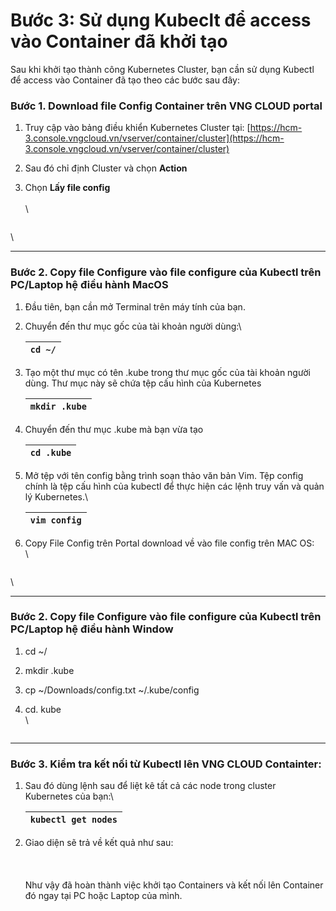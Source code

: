 # Bước 3: Sử dụng Kubeclt để access vào Container đã khởi tạo

Sau khi khởi tạo thành công Kubernetes Cluster, bạn cần sử dụng Kubectl để access vào Container đã tạo theo các bước sau đây:

### **Bước 1. Download file Config Container trên VNG CLOUD portal**  <a href="#buoc3-sudungkubecltdeaccessvaocontainerdakhoitao-buoc1.downloadfileconfigcontainertrenvngcloudportal" id="buoc3-sudungkubecltdeaccessvaocontainerdakhoitao-buoc1.downloadfileconfigcontainertrenvngcloudportal"></a>

1. Truy cập vào bảng điều khiển Kubernetes Cluster tại: [https://hcm-3.console.vngcloud.vn/vserver/container/cluster](https://hcm-3.console.vngcloud.vn/vserver/container/cluster)
2. Sau đó chỉ định Cluster và chọn **Action**
3.  Chọn **Lấy file config**\
    \
    \


    <figure><img src="https://docs.vngcloud.vn/download/attachments/49650173/image2023-6-2_10-29-12.png?version=1&#x26;modificationDate=1685676553000&#x26;api=v2" alt=""><figcaption></figcaption></figure>

\


***

### **Bước 2. Copy file Configure vào file configure của Kubectl trên PC/Laptop hệ điều hành MacOS** <a href="#buoc3-sudungkubecltdeaccessvaocontainerdakhoitao-buoc2.copyfileconfigurevaofileconfigurecuakubectltr" id="buoc3-sudungkubecltdeaccessvaocontainerdakhoitao-buoc2.copyfileconfigurevaofileconfigurecuakubectltr"></a>

1. Đầu tiên, bạn cần mở Terminal trên máy tính của bạn.
2.  Chuyển đến thư mục gốc của tài khoản người dùng:\


    | `cd ~/` |
    | ------- |
3.  Tạo một thư mục có tên .kube trong thư mục gốc của tài khoản người dùng. Thư mục này sẽ chứa tệp cấu hình của Kubernetes

    | `mkdir .kube` |
    | ------------- |
4.  Chuyển đến thư mục .kube mà bạn vừa tạo

    | `cd .kube` |
    | ---------- |
5.  Mở tệp với tên config bằng trình soạn thảo văn bản Vim. Tệp config chính là tệp cấu hình của kubectl để thực hiện các lệnh truy vấn và quản lý Kubernetes.\


    | `vim config` |
    | ------------ |
6.  Copy File Config trên Portal download về vào file config trên MAC OS: \
    \


    <figure><img src="https://docs.vngcloud.vn/download/attachments/49650173/Screen%20Shot%202021-05-24%20at%2010.34.41.png?version=1&#x26;modificationDate=1681382380000&#x26;api=v2" alt=""><figcaption></figcaption></figure>

\


***

### **Bước 2. Copy file Configure vào file configure của Kubectl trên PC/Laptop hệ điều hành Window** <a href="#buoc3-sudungkubecltdeaccessvaocontainerdakhoitao-buoc2.copyfileconfigurevaofileconfigurecuakubectltr" id="buoc3-sudungkubecltdeaccessvaocontainerdakhoitao-buoc2.copyfileconfigurevaofileconfigurecuakubectltr"></a>

1. cd \~/
2. mkdir .kube
3. cp \~/Downloads/config.txt \~/.kube/config
4.  cd. kube\
    \


    <figure><img src="https://docs.vngcloud.vn/download/attachments/49650173/image2023-8-10_15-19-54.png?version=1&#x26;modificationDate=1691655596000&#x26;api=v2" alt=""><figcaption></figcaption></figure>

***

### **Bước 3. Kiểm tra kết nối từ Kubectl lên VNG CLOUD Containter:** <a href="#buoc3-sudungkubecltdeaccessvaocontainerdakhoitao-buoc3.kiemtraketnoitukubectllenvngcloudcontainter" id="buoc3-sudungkubecltdeaccessvaocontainerdakhoitao-buoc3.kiemtraketnoitukubectllenvngcloudcontainter"></a>

1.  Sau đó dùng lệnh sau để liệt kê tất cả các node trong cluster Kubernetes của bạn:\


    | `kubectl get nodes` |
    | ------------------- |
2.  Giao diện sẽ trả về kết quả như sau:\
    \
    \
    \
    Như vậy đã hoàn thành việc khởi tạo Containers và kết nối lên Container đó ngay tại PC hoặc Laptop của mình.

    <figure><img src="https://docs.vngcloud.vn/download/attachments/49650173/Screen%20Shot%202021-05-24%20at%2010.40.43.png?version=1&#x26;modificationDate=1681382380000&#x26;api=v2" alt=""><figcaption></figcaption></figure>
